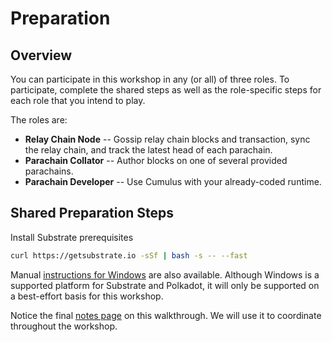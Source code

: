 # Preparation

## Overview
You can participate in this workshop in any (or all) of three roles. To participate, complete the shared steps as well as the role-specific steps for each role that you intend to play.

The roles are:

* **Relay Chain Node** -- Gossip relay chain blocks and transaction, sync the relay chain, and track the latest head of each parachain.
* **Parachain Collator** -- Author blocks on one of several provided parachains.
* **Parachain Developer** -- Use Cumulus with your already-coded runtime.

## Shared Preparation Steps

Install Substrate prerequisites

```bash
curl https://getsubstrate.io -sSf | bash -s -- --fast
```

Manual [instructions for Windows](https://substrate.dev/docs/en/getting-started/installing-substrate#windows) are also available. Although Windows is a supported platform for Substrate and Polkadot, it will only be supported on a best-effort basis for this workshop.

Notice the final [notes page](5-notes.md) on this walkthrough. We will use it to coordinate throughout the workshop.

